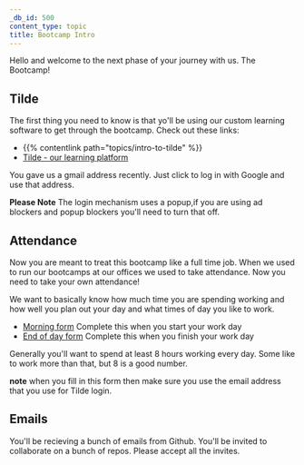 ```yaml
---
_db_id: 500
content_type: topic
title: Bootcamp Intro
---
```


Hello and welcome to the next phase of your journey with us. The Bootcamp!

## Tilde

The first thing you need to know is that yo'll be using our custom learning software to get through the bootcamp. Check out these links:

- {{% contentlink path="topics/intro-to-tilde" %}}
- [Tilde - our learning platform](https://tilde-front-dot-umuzi-prod.nw.r.appspot.com/)

You gave us a gmail address recently. Just click to log in with Google and use that address.

**Please Note** The login mechanism uses a popup,if you are using ad blockers and popup blockers you'll need to turn that off.

## Attendance

Now you are meant to treat this bootcamp like a full time job. When we used to run our bootcamps at our offices we used to take attendance. Now you need to take your own attendance!

We want to basically know how much time you are spending working and how well you plan out your day and what times of day you like to work.

- [Morning form](https://forms.gle/KUdirFChjKsxuxN6A) Complete this when you start your work day
- [End of day form](https://forms.gle/h5e8sWKexB4au1k66) Complete this when you finish your work day

Generally you'll want to spend at least 8 hours working every day. Some like to work more than that, but 8 is a good number.

**note** when you fill in this form then make sure you use the email address that you use for Tilde login.

## Emails

You'll be recieving a bunch of emails from Github. You'll be invited to collaborate on a bunch of repos. Please accept all the invites.